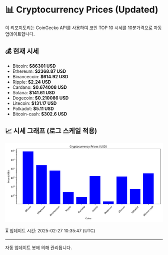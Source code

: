 
# 📊 Cryptocurrency Prices (Updated)

이 리포지토리는 CoinGecko API를 사용하여 코인 TOP 10 시세를 10분가격으로 자동 업데이트합니다.

## 💰 현재 시세
- Bitcoin: **$86301 USD**
- Ethereum: **$2368.87 USD**
- Binancecoin: **$614.92 USD**
- Ripple: **$2.24 USD**
- Cardano: **$0.674008 USD**
- Solana: **$141.61 USD**
- Dogecoin: **$0.210086 USD**
- Litecoin: **$131.17 USD**
- Polkadot: **$5.11 USD**
- Bitcoin-cash: **$302.6 USD**

## 📈 시세 그래프 (로그 스케일 적용)
![Crypto Prices](crypto_prices.png)

⏳ 업데이트 시간: 2025-02-27 10:35:47 (UTC)

---
자동 업데이트 봇에 의해 관리됩니다.
